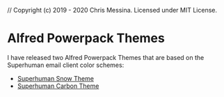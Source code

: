 // Copyright (c) 2019 - 2020 Chris Messina. Licensed under MIT License.

# Alfred Powerpack Themes

I have released two Alfred Powerpack Themes that are based on the Superhuman email client color schemes:

* [Superhuman Snow Theme](./superhuman)
* [Superhuman Carbon Theme](./superhuman)
